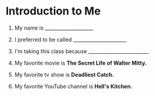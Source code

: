 # Introduction to Me

1. My name is ____________________

2. I preferred to be called ______________________

3. I'm taking this class because _________________________

4. My favorite movie is **The Secret Life of Walter Mitty.**

5. My favorite tv show is **Deadliest Catch.**

6. My favorite YouTube channel is **Hell's Kitchen.**
